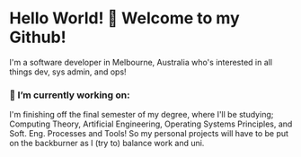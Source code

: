 # Hello World! 🤙 Welcome to my Github!

<!--
**MinuraIddamalgoda/MinuraIddamalgoda** is a ✨ _special_ ✨ repository because its `README.md` (this file) appears on your GitHub profile.

Here are some ideas to get you started:

- 🔭 I’m currently working on ...
- 🌱 I’m currently learning ...
- 👯 I’m looking to collaborate on ...
- 🤔 I’m looking for help with ...
- 💬 Ask me about ...
- 📫 How to reach me: ...
- 😄 Pronouns: ...
- ⚡ Fun fact: ...
-->

I'm a software developer in Melbourne, Australia who's interested in all things dev, sys admin, and ops! 

### 🔭 I’m currently working on:
I'm finishing off the final semester of my degree, where I'll be studying; Computing Theory, Artificial Engineering, Operating Systems Principles, and Soft. Eng. Processes and Tools! So my personal projects will have to be put on the backburner as I (try to) balance work and uni.
